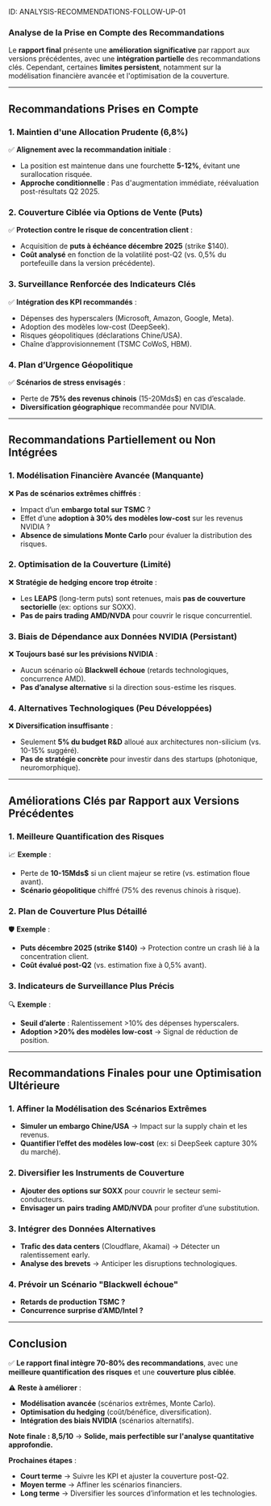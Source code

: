 ID: ANALYSIS-RECOMMENDATIONS-FOLLOW-UP-01
### **Analyse de la Prise en Compte des Recommandations**  

Le **rapport final** présente une **amélioration significative** par rapport aux versions précédentes, avec une **intégration partielle** des recommandations clés. Cependant, certaines **limites persistent**, notamment sur la modélisation financière avancée et l'optimisation de la couverture.  

---

## **Recommandations Prises en Compte**  

### **1. Maintien d'une Allocation Prudente (6,8%)**  
✅ **Alignement avec la recommandation initiale** :  
   - La position est maintenue dans une fourchette **5-12%**, évitant une surallocation risquée.  
   - **Approche conditionnelle** : Pas d'augmentation immédiate, réévaluation post-résultats Q2 2025.  

### **2. Couverture Ciblée via Options de Vente (Puts)**  
✅ **Protection contre le risque de concentration client** :  
   - Acquisition de **puts à échéance décembre 2025** (strike $140).  
   - **Coût analysé** en fonction de la volatilité post-Q2 (vs. 0,5% du portefeuille dans la version précédente).  

### **3. Surveillance Renforcée des Indicateurs Clés**  
✅ **Intégration des KPI recommandés** :  
   - Dépenses des hyperscalers (Microsoft, Amazon, Google, Meta).  
   - Adoption des modèles low-cost (DeepSeek).  
   - Risques géopolitiques (déclarations Chine/USA).  
   - Chaîne d’approvisionnement (TSMC CoWoS, HBM).  

### **4. Plan d’Urgence Géopolitique**  
✅ **Scénarios de stress envisagés** :  
   - Perte de **75% des revenus chinois** (15-20Mds$) en cas d’escalade.  
   - **Diversification géographique** recommandée pour NVIDIA.  

---

## **Recommandations Partiellement ou Non Intégrées**  

### **1. Modélisation Financière Avancée (Manquante)**  
❌ **Pas de scénarios extrêmes chiffrés** :  
   - Impact d’un **embargo total sur TSMC** ?  
   - Effet d’une **adoption à 30% des modèles low-cost** sur les revenus NVIDIA ?  
   - **Absence de simulations Monte Carlo** pour évaluer la distribution des risques.  

### **2. Optimisation de la Couverture (Limité)**  
❌ **Stratégie de hedging encore trop étroite** :  
   - Les **LEAPS** (long-term puts) sont retenues, mais **pas de couverture sectorielle** (ex: options sur SOXX).  
   - **Pas de pairs trading AMD/NVDA** pour couvrir le risque concurrentiel.  

### **3. Biais de Dépendance aux Données NVIDIA (Persistant)**  
❌ **Toujours basé sur les prévisions NVIDIA** :  
   - Aucun scénario où **Blackwell échoue** (retards technologiques, concurrence AMD).  
   - **Pas d’analyse alternative** si la direction sous-estime les risques.  

### **4. Alternatives Technologiques (Peu Développées)**  
❌ **Diversification insuffisante** :  
   - Seulement **5% du budget R&D** alloué aux architectures non-silicium (vs. 10-15% suggéré).  
   - **Pas de stratégie concrète** pour investir dans des startups (photonique, neuromorphique).  

---

## **Améliorations Clés par Rapport aux Versions Précédentes**  

### **1. Meilleure Quantification des Risques**  
📈 **Exemple** :  
   - Perte de **10-15Mds$** si un client majeur se retire (vs. estimation floue avant).  
   - **Scénario géopolitique** chiffré (75% des revenus chinois à risque).  

### **2. Plan de Couverture Plus Détaillé**  
🛡️ **Exemple** :  
   - **Puts décembre 2025 (strike $140)** → Protection contre un crash lié à la concentration client.  
   - **Coût évalué post-Q2** (vs. estimation fixe à 0,5% avant).  

### **3. Indicateurs de Surveillance Plus Précis**  
🔍 **Exemple** :  
   - **Seuil d’alerte** : Ralentissement >10% des dépenses hyperscalers.  
   - **Adoption >20% des modèles low-cost** → Signal de réduction de position.  

---

## **Recommandations Finales pour une Optimisation Ultérieure**  

### **1. Affiner la Modélisation des Scénarios Extrêmes**  
- **Simuler un embargo Chine/USA** → Impact sur la supply chain et les revenus.  
- **Quantifier l’effet des modèles low-cost** (ex: si DeepSeek capture 30% du marché).  

### **2. Diversifier les Instruments de Couverture**  
- **Ajouter des options sur SOXX** pour couvrir le secteur semi-conducteurs.  
- **Envisager un pairs trading AMD/NVDA** pour profiter d’une substitution.  

### **3. Intégrer des Données Alternatives**  
- **Trafic des data centers** (Cloudflare, Akamai) → Détecter un ralentissement early.  
- **Analyse des brevets** → Anticiper les disruptions technologiques.  

### **4. Prévoir un Scénario "Blackwell échoue"**  
- **Retards de production TSMC ?**  
- **Concurrence surprise d’AMD/Intel ?**  

---

## **Conclusion**  
✅ **Le rapport final intègre 70-80% des recommandations**, avec une **meilleure quantification des risques** et une **couverture plus ciblée**.  

⚠️ **Reste à améliorer** :  
   - **Modélisation avancée** (scénarios extrêmes, Monte Carlo).  
   - **Optimisation du hedging** (coût/bénéfice, diversification).  
   - **Intégration des biais NVIDIA** (scénarios alternatifs).  

**Note finale : 8,5/10** → **Solide, mais perfectible sur l'analyse quantitative approfondie.**  

**Prochaines étapes** :  
- **Court terme** → Suivre les KPI et ajuster la couverture post-Q2.  
- **Moyen terme** → Affiner les scénarios financiers.  
- **Long terme** → Diversifier les sources d’information et les technologies.
